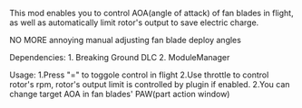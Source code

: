 This mod enables you to control AOA(angle of attack) of fan blades in flight, as well as automatically limit rotor's output to save electric charge.

NO MORE annoying manual adjusting fan blade deploy angles

Dependencies:
     1. Breaking Ground DLC
     2. ModuleManager

Usage: 
     1.Press "=" to toggole control in flight
     2.Use throttle to control rotor's rpm, rotor's output limit is controlled by plugin if enabled.
     2.You can change target AOA in fan blades' PAW(part action window)